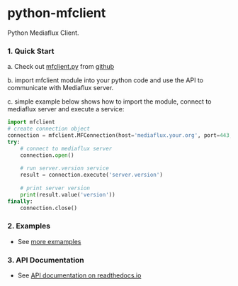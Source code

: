 # python-mfclient
Python Mediaflux Client.

### 1. Quick Start

  a. Check out [mfclient.py](https://raw.githubusercontent.com/UoM-ResPlat-DevOps/python-mfclient/master/src/mfclient.py) from [github](https://github.com/UoM-ResPlat-DevOps/python-mfclient)

  b. import mfclient module into your python code and use the API to communicate with Mediaflux server.

  c. simple example below shows how to import the module, connect to mediaflux server and execute a service:
```python
import mfclient
# create connection object
connection = mfclient.MFConnection(host='mediaflux.your.org', port=443, transport='https', domain='your-domain', user='your-username', password='your-password')
try:
    # connect to mediaflux server
    connection.open()
    
    # run server.version service
    result = connection.execute('server.version')
    
    # print server version
    print(result.value('version'))
finally:
    connection.close()
```

### 2. Examples

  * See [more exmamples](https://github.com/UoM-ResPlat-DevOps/python-mfclient/tree/master/src/examples)

### 3. API Documentation
  * See [API documentation on readthedocs.io](http://python-mfclient.readthedocs.io/en/latest/source/mfclient.html#module-mfclient)
